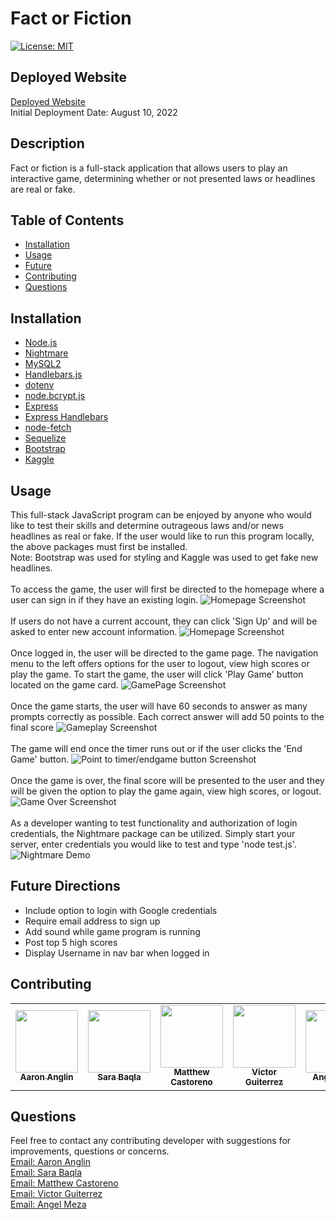 # Fact or Fiction
[![License: MIT](https://img.shields.io/badge/License-MIT-yellow.svg)](https://opensource.org/licenses/MIT)

## Deployed Website
[Deployed Website](https://factorfiction.herokuapp.com/) <br>
Initial Deployment Date: August 10, 2022

## Description
Fact or fiction is a full-stack application that allows users to play an interactive game, determining whether or not presented laws or headlines are real or fake.

## Table of Contents
- [Installation](#Installation)  
- [Usage](#Usage)
- [Future](#Future)
- [Contributing](#Contributing)
- [Questions](#Questions)

## Installation
- [Node.js](https://nodejs.org/en/)
- [Nightmare](https://www.npmjs.com/package/nightmare)
- [MySQL2](https://www.npmjs.com/package/mysql2)
- [Handlebars.js](https://www.npmjs.com/package/handlebars)
- [dotenv](https://www.npmjs.com/package/dotenv)
- [node.bcrypt.js](https://www.npmjs.com/package/bcrypt)
- [Express](https://www.npmjs.com/package/bcrypt)
- [Express Handlebars](https://www.npmjs.com/package/express-handlebars)
- [node-fetch](https://www.npmjs.com/package/node-fetch)
- [Sequelize](https://www.npmjs.com/package/sequelize)
- [Bootstrap](https://getbootstrap.com/)
- [Kaggle](https://www.kaggle.com/)


## Usage
This full-stack JavaScript program can be enjoyed by anyone who would like to test their skills and determine outrageous laws and/or news headlines as real or fake. If the user would like to run this program locally, the above packages must first be installed.
<br>
Note: Bootstrap was used for styling and Kaggle was used to get fake new headlines.
<br><br>
To access the game, the user will first be directed to the homepage where a user can sign in if they have an existing login.
![Homepage Screenshot](./assets/step-1.png)
<br><br>
If users do not have a current account, they can click 'Sign Up' and will be asked to enter new account information.
![Homepage Screenshot](./assets/step-2.png)
<br><br>
Once logged in, the user will be directed to the game page. The navigation menu to the left offers options for the user to logout, view high scores or play the game. To start the game, the user will click 'Play Game' button located on the game card.
![GamePage Screenshot](./assets/step-3.png)
<br><br>
Once the game starts, the user will have 60 seconds to answer as many prompts correctly as possible. Each correct answer will add 50 points to the final score
![Gameplay Screenshot](./assets/step-4.png)
<br><br>
The game will end once the timer runs out or if the user clicks the 'End Game' button. 
![Point to timer/endgame button Screenshot](./assets/step-5.png)
<br><br>
Once the game is over, the final score will be presented to the user and they will be given the option to play the game again, view high scores, or logout.
![Game Over Screenshot](./assets/step-6.png)
<br><br>
As a developer wanting to test functionality and authorization of login credentials, the Nightmare package can be utilized. Simply start your server, enter credentials you would like to test and type 'node test.js'. <br>
![Nightmare Demo](./assets/nightmaredemo.gif)

## Future Directions
- Include option to login with Google credentials
- Require email address to sign up
- Add sound while game program is running
- Post top 5 high scores
- Display Username in nav bar when logged in


## Contributing
<!-- Table code borrowed from Andrew Edwards https://github.com/andrew87e-->
<table>
  <tr>
<td align="center"><a href="https://github.com/aanglin"><img src="https://avatars.githubusercontent.com/u/101485583?v=4" width="100px;" alt=""/><br /><sub><b>Aaron Anglin</b></sub></a></td>
<td align="center"><a href="https://github.com/missatrox44"><img src="https://avatars.githubusercontent.com/u/74509058?v=4" width="100px;" alt=""/><br /><sub><b>Sara Baqla</b></sub></a></td>
<td align="center"><a href="https://github.com/Castoreno05"><img src="https://avatars.githubusercontent.com/u/105801681?v=4" width="100px;" alt=""/><br /><sub><b>Matthew Castoreno</b></sub></a></td>
<td align="center"><a href="https://github.com/VictorGutierrez25"><img src="https://avatars.githubusercontent.com/u/106755028?v=4" width="100px;" alt=""/><br /><sub><b>Victor Guiterrez</b></sub></a></td>
<td align="center"><a href="https://github.com/amezabla"><img src="https://avatars.githubusercontent.com/u/103525784?v=4" width="100px;" alt=""/><br /><sub><b>Angel Meza</b></sub></a></td>
 </tr>
</table>

## Questions
Feel free to contact any contributing developer with suggestions for improvements, questions or concerns.
<br>
[Email: Aaron Anglin](mailto:aaron.anglin101@gmail.com)<br>
[Email: Sara Baqla](mailto:missatrox44@gmail.com) <br>
[Email: Matthew Castoreno](mailto:matthew.castoreno@yahoo.com)<br>
[Email: Victor Guiterrez](mailto:gutriv4@gmail.com)<br>
[Email: Angel Meza](mailto:mezatx@gmail.com)
